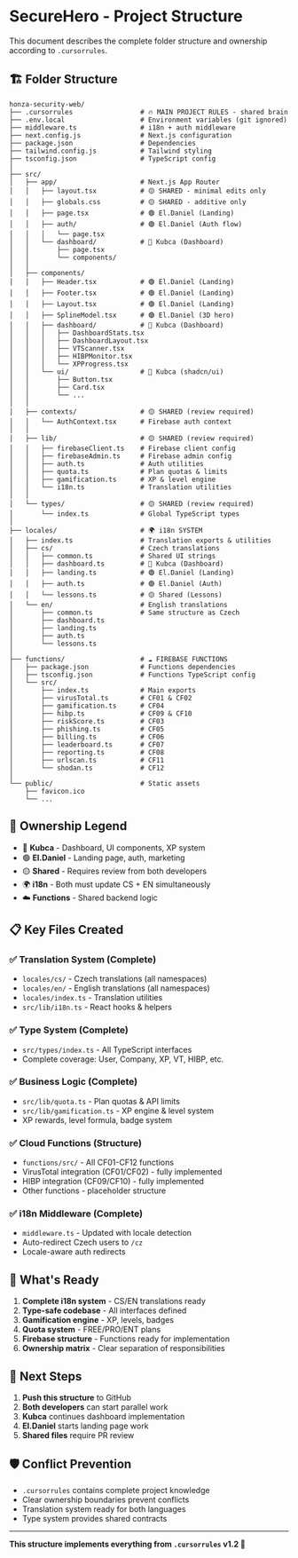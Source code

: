 # SecureHero - Project Structure

This document describes the complete folder structure and ownership according to `.cursorrules`.

## 🏗️ Folder Structure

```
honza-security-web/
├── .cursorrules                 # 🔥 MAIN PROJECT RULES - shared brain
├── .env.local                   # Environment variables (git ignored)
├── middleware.ts                # i18n + auth middleware
├── next.config.js               # Next.js configuration
├── package.json                 # Dependencies
├── tailwind.config.js           # Tailwind styling
├── tsconfig.json                # TypeScript config
│
├── src/
│   ├── app/                     # Next.js App Router
│   │   ├── layout.tsx           # 🟡 SHARED - minimal edits only
│   │   ├── globals.css          # 🟡 SHARED - additive only  
│   │   ├── page.tsx             # 🟢 El.Daniel (Landing)
│   │   ├── auth/                # 🟢 El.Daniel (Auth flow)
│   │   │   └── page.tsx
│   │   └── dashboard/           # 🔵 Kubca (Dashboard)
│   │       ├── page.tsx
│   │       └── components/
│   │
│   ├── components/
│   │   ├── Header.tsx           # 🟢 El.Daniel (Landing)
│   │   ├── Footer.tsx           # 🟢 El.Daniel (Landing)
│   │   ├── Layout.tsx           # 🟢 El.Daniel (Landing)
│   │   ├── SplineModel.tsx      # 🟢 El.Daniel (3D hero)
│   │   ├── dashboard/           # 🔵 Kubca (Dashboard)
│   │   │   ├── DashboardStats.tsx
│   │   │   ├── DashboardLayout.tsx
│   │   │   ├── VTScanner.tsx
│   │   │   ├── HIBPMonitor.tsx
│   │   │   └── XPProgress.tsx
│   │   └── ui/                  # 🔵 Kubca (shadcn/ui)
│   │       ├── Button.tsx
│   │       ├── Card.tsx
│   │       └── ...
│   │
│   ├── contexts/                # 🟡 SHARED (review required)
│   │   └── AuthContext.tsx      # Firebase auth context
│   │
│   ├── lib/                     # 🟡 SHARED (review required)
│   │   ├── firebaseClient.ts    # Firebase client config
│   │   ├── firebaseAdmin.ts     # Firebase admin config  
│   │   ├── auth.ts              # Auth utilities
│   │   ├── quota.ts             # Plan quotas & limits
│   │   ├── gamification.ts      # XP & level engine
│   │   └── i18n.ts              # Translation utilities
│   │
│   └── types/                   # 🟡 SHARED (review required)
│       └── index.ts             # Global TypeScript types
│
├── locales/                     # 🌍 i18n SYSTEM
│   ├── index.ts                 # Translation exports & utilities
│   ├── cs/                      # Czech translations
│   │   ├── common.ts            # Shared UI strings
│   │   ├── dashboard.ts         # 🔵 Kubca (Dashboard)
│   │   ├── landing.ts           # 🟢 El.Daniel (Landing)
│   │   ├── auth.ts              # 🟢 El.Daniel (Auth)
│   │   └── lessons.ts           # 🟡 Shared (Lessons)
│   └── en/                      # English translations
│       ├── common.ts            # Same structure as Czech
│       ├── dashboard.ts
│       ├── landing.ts
│       ├── auth.ts
│       └── lessons.ts
│
├── functions/                   # ☁️ FIREBASE FUNCTIONS
│   ├── package.json             # Functions dependencies
│   ├── tsconfig.json            # Functions TypeScript config
│   └── src/
│       ├── index.ts             # Main exports
│       ├── virusTotal.ts        # CF01 & CF02
│       ├── gamification.ts      # CF04
│       ├── hibp.ts              # CF09 & CF10
│       ├── riskScore.ts         # CF03
│       ├── phishing.ts          # CF05
│       ├── billing.ts           # CF06
│       ├── leaderboard.ts       # CF07
│       ├── reporting.ts         # CF08
│       ├── urlscan.ts           # CF11
│       └── shodan.ts            # CF12
│
└── public/                      # Static assets
    ├── favicon.ico
    └── ...
```

## 👥 Ownership Legend

- 🔵 **Kubca** - Dashboard, UI components, XP system
- 🟢 **El.Daniel** - Landing page, auth, marketing
- 🟡 **Shared** - Requires review from both developers
- 🌍 **i18n** - Both must update CS + EN simultaneously
- ☁️ **Functions** - Shared backend logic

## 📋 Key Files Created

### ✅ Translation System (Complete)
- `locales/cs/` - Czech translations (all namespaces)
- `locales/en/` - English translations (all namespaces)
- `locales/index.ts` - Translation utilities
- `src/lib/i18n.ts` - React hooks & helpers

### ✅ Type System (Complete)
- `src/types/index.ts` - All TypeScript interfaces
- Complete coverage: User, Company, XP, VT, HIBP, etc.

### ✅ Business Logic (Complete) 
- `src/lib/quota.ts` - Plan quotas & API limits
- `src/lib/gamification.ts` - XP engine & level system
- XP rewards, level formula, badge system

### ✅ Cloud Functions (Structure)
- `functions/src/` - All CF01-CF12 functions
- VirusTotal integration (CF01/CF02) - fully implemented
- HIBP integration (CF09/CF10) - fully implemented
- Other functions - placeholder structure

### ✅ i18n Middleware (Complete)
- `middleware.ts` - Updated with locale detection
- Auto-redirect Czech users to `/cz`
- Locale-aware auth redirects

## 🚀 What's Ready

1. **Complete i18n system** - CS/EN translations ready
2. **Type-safe codebase** - All interfaces defined
3. **Gamification engine** - XP, levels, badges
4. **Quota system** - FREE/PRO/ENT plans
5. **Firebase structure** - Functions ready for implementation
6. **Ownership matrix** - Clear separation of responsibilities

## 🎯 Next Steps

1. **Push this structure** to GitHub
2. **Both developers** can start parallel work
3. **Kubca** continues dashboard implementation
4. **El.Daniel** starts landing page work
5. **Shared files** require PR review

## 🛡️ Conflict Prevention

- `.cursorrules` contains complete project knowledge
- Clear ownership boundaries prevent conflicts
- Translation system ready for both languages
- Type system provides shared contracts

---

**This structure implements everything from `.cursorrules` v1.2 🚀**